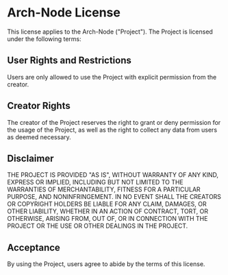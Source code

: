 # Arch-Node License

This license applies to the Arch-Node ("Project").
The Project is licensed under the following terms:

## User Rights and Restrictions

Users are only allowed to use the Project with explicit permission from the creator.

## Creator Rights

The creator of the Project reserves the right to grant or deny permission for the usage of the Project, 
as well as the right to collect any data from users as deemed necessary.

## Disclaimer

THE PROJECT IS PROVIDED "AS IS", WITHOUT WARRANTY OF ANY KIND, EXPRESS OR IMPLIED, 
INCLUDING BUT NOT LIMITED TO THE WARRANTIES OF MERCHANTABILITY, FITNESS FOR A PARTICULAR PURPOSE, AND NONINFRINGEMENT. 
IN NO EVENT SHALL THE CREATORS OR COPYRIGHT HOLDERS BE LIABLE FOR ANY CLAIM, DAMAGES, OR OTHER LIABILITY, 
WHETHER IN AN ACTION OF CONTRACT, TORT, OR OTHERWISE, ARISING FROM, OUT OF, 
OR IN CONNECTION WITH THE PROJECT OR THE USE OR OTHER DEALINGS IN THE PROJECT.

## Acceptance

By using the Project, users agree to abide by the terms of this license.
